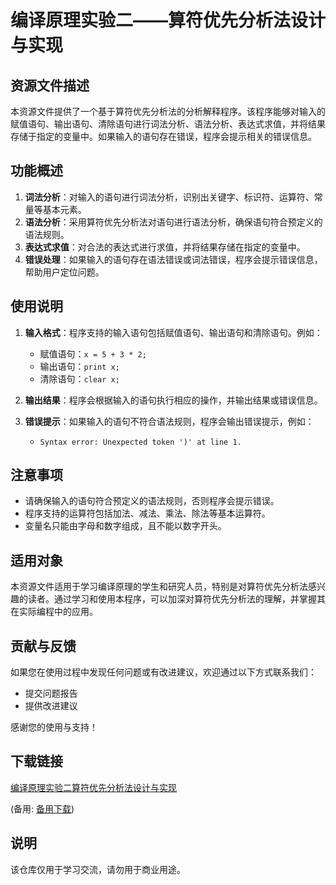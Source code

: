 # 编译原理实验二——算符优先分析法设计与实现

## 资源文件描述

本资源文件提供了一个基于算符优先分析法的分析解释程序。该程序能够对输入的赋值语句、输出语句、清除语句进行词法分析、语法分析、表达式求值，并将结果存储于指定的变量中。如果输入的语句存在错误，程序会提示相关的错误信息。

## 功能概述

1. **词法分析**：对输入的语句进行词法分析，识别出关键字、标识符、运算符、常量等基本元素。
2. **语法分析**：采用算符优先分析法对语句进行语法分析，确保语句符合预定义的语法规则。
3. **表达式求值**：对合法的表达式进行求值，并将结果存储在指定的变量中。
4. **错误处理**：如果输入的语句存在语法错误或词法错误，程序会提示错误信息，帮助用户定位问题。

## 使用说明

1. **输入格式**：程序支持的输入语句包括赋值语句、输出语句和清除语句。例如：
   - 赋值语句：`x = 5 + 3 * 2;`
   - 输出语句：`print x;`
   - 清除语句：`clear x;`

2. **输出结果**：程序会根据输入的语句执行相应的操作，并输出结果或错误信息。

3. **错误提示**：如果输入的语句不符合语法规则，程序会输出错误提示，例如：
   - `Syntax error: Unexpected token ')' at line 1.`

## 注意事项

- 请确保输入的语句符合预定义的语法规则，否则程序会提示错误。
- 程序支持的运算符包括加法、减法、乘法、除法等基本运算符。
- 变量名只能由字母和数字组成，且不能以数字开头。

## 适用对象

本资源文件适用于学习编译原理的学生和研究人员，特别是对算符优先分析法感兴趣的读者。通过学习和使用本程序，可以加深对算符优先分析法的理解，并掌握其在实际编程中的应用。

## 贡献与反馈

如果您在使用过程中发现任何问题或有改进建议，欢迎通过以下方式联系我们：
- 提交问题报告
- 提供改进建议

感谢您的使用与支持！

## 下载链接
[编译原理实验二算符优先分析法设计与实现](https://pan.quark.cn/s/fb2a4e9cd66c) 

(备用: [备用下载](https://pan.baidu.com/s/1oPwDCNSruiWRQYPw6TrOFg?pwd=1234))

## 说明

该仓库仅用于学习交流，请勿用于商业用途。
